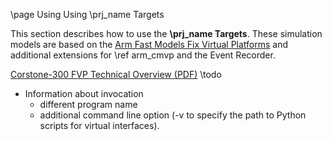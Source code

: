 \page Using Using \prj_name Targets

This section describes how to use the **\prj_name Targets**.  These simulation models are based on the [Arm Fast Models Fix Virtual Platforms](https://developer.arm.com/documentation/100966/1115/Getting-Started-with-Fixed-Virtual-Platforms/Ethernet-with-VE-FVPs) and additional extensions for \ref arm_cmvp
and the Event Recorder.

[Corstone-300 FVP Technical Overview (PDF)](./Corstone_SSE-300_Ethos-U55_FVP_MPS3_Technical_Overview.pdf)
\todo
  - Information about invocation 
      - different program name
      - additional command line option (-v to specify the path to Python scripts for virtual interfaces).